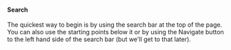 #### Search

The quickest way to begin is by using the search bar at the top of the page. You can also use the starting points below it or by using the Navigate button to the left hand side of the search bar (but we'll get to that later).